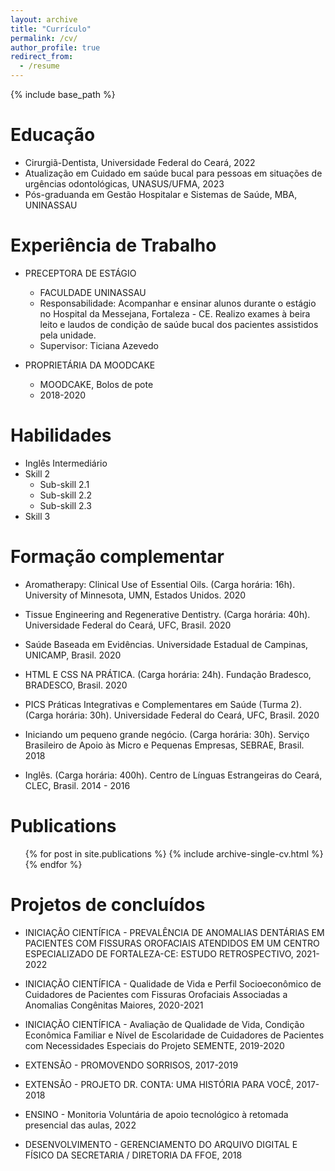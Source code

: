 ```yaml
---
layout: archive
title: "Currículo"
permalink: /cv/
author_profile: true
redirect_from:
  - /resume
---
```


{% include base_path %}

Educação
======
* Cirurgiã-Dentista, Universidade Federal do Ceará, 2022
* Atualização em Cuidado em saúde bucal para pessoas em situações de urgências odontológicas, UNASUS/UFMA, 2023
* Pós-graduanda em Gestão Hospitalar e Sistemas de Saúde, MBA, UNINASSAU

Experiência de Trabalho
======
* PRECEPTORA DE ESTÁGIO
  * FACULDADE UNINASSAU
  * Responsabilidade: Acompanhar e ensinar alunos durante o estágio no Hospital da Messejana, Fortaleza - CE. Realizo exames à beira leito e laudos de condição de saúde bucal dos pacientes assistidos pela unidade.
  * Supervisor: Ticiana Azevedo

* PROPRIETÁRIA DA MOODCAKE
  * MOODCAKE, Bolos de pote
  * 2018-2020
  
Habilidades
======
* Inglês Intermediário
* Skill 2
  * Sub-skill 2.1
  * Sub-skill 2.2
  * Sub-skill 2.3
* Skill 3

Formação complementar
======
* Aromatherapy: Clinical Use of Essential Oils. (Carga horária: 16h).
University of Minnesota, UMN, Estados Unidos. 2020

* Tissue Engineering and Regenerative Dentistry. (Carga horária: 40h).
Universidade Federal do Ceará, UFC, Brasil. 2020

* Saúde Baseada em Evidências.
Universidade Estadual de Campinas, UNICAMP, Brasil. 2020

* HTML E CSS NA PRÁTICA. (Carga horária: 24h).
Fundação Bradesco, BRADESCO, Brasil. 2020

* PICS Práticas Integrativas e Complementares em Saúde (Turma 2). (Carga horária: 30h).
Universidade Federal do Ceará, UFC, Brasil. 2020

* Iniciando um pequeno grande negócio. (Carga horária: 30h).
Serviço Brasileiro de Apoio às Micro e Pequenas Empresas, SEBRAE, Brasil. 2018

* Inglês. (Carga horária: 400h).
Centro de Línguas Estrangeiras do Ceará, CLEC, Brasil. 2014 - 2016

Publications
======
  <ul>{% for post in site.publications %}
    {% include archive-single-cv.html %}
  {% endfor %}</ul>
  
Projetos de concluídos
======
* INICIAÇÃO CIENTÍFICA - PREVALÊNCIA DE ANOMALIAS DENTÁRIAS EM PACIENTES COM FISSURAS OROFACIAIS ATENDIDOS EM UM CENTRO ESPECIALIZADO DE FORTALEZA-CE: ESTUDO RETROSPECTIVO, 2021-2022
 
* INICIAÇÃO CIENTÍFICA - Qualidade de Vida e Perfil Socioeconômico de Cuidadores de Pacientes com Fissuras Orofaciais Associadas a Anomalias Congênitas Maiores, 2020-2021

* INICIAÇÃO CIENTÍFICA - Avaliação de Qualidade de Vida, Condição Econômica Familiar e Nível de Escolaridade de Cuidadores de Pacientes com Necessidades Especiais do Projeto SEMENTE, 2019-2020

* EXTENSÃO - PROMOVENDO SORRISOS, 2017-2019

* EXTENSÃO - PROJETO DR. CONTA: UMA HISTÓRIA PARA VOCÊ, 2017-2018

* ENSINO - Monitoria Voluntária de apoio tecnológico à retomada presencial das aulas, 2022

* DESENVOLVIMENTO - GERENCIAMENTO DO ARQUIVO DIGITAL E FÍSICO DA SECRETARIA / DIRETORIA DA FFOE, 2018
